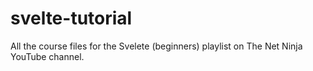 # svelte-tutorial
All the course files for the Svelete (beginners) playlist on The Net Ninja YouTube channel.
